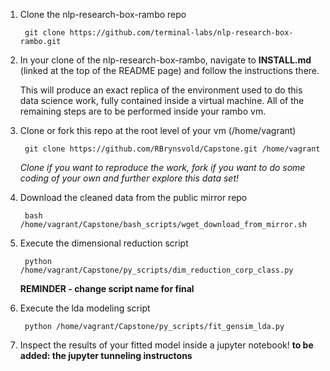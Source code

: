 1. Clone the nlp-research-box-rambo repo

        git clone https://github.com/terminal-labs/nlp-research-box-rambo.git

2. In your clone of the nlp-research-box-rambo, navigate to **INSTALL.md** (linked at the top of the README page) and follow the instructions there.

   This will produce an exact replica of the environment used to do this data science work, fully contained inside a virtual machine.  All of the remaining steps are to be performed inside your rambo vm.

3. Clone or fork this repo at the root level of your vm (/home/vagrant)

        git clone https://github.com/RBrynsvold/Capstone.git /home/vagrant
        
   _Clone if you want to reproduce the work, fork if you want to do some coding of your own and further explore this data set!_
        
4. Download the cleaned data from the public mirror repo

        bash /home/vagrant/Capstone/bash_scripts/wget_download_from_mirror.sh
        
5. Execute the dimensional reduction script

        python /home/vagrant/Capstone/py_scripts/dim_reduction_corp_class.py
   **REMINDER - change script name for final**
   
5. Execute the lda modeling script

        python /home/vagrant/Capstone/py_scripts/fit_gensim_lda.py
        
6. Inspect the results of your fitted model inside a jupyter notebook!
   **to be added: the jupyter tunneling instructons**
